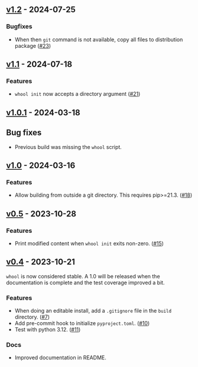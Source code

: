 ## [v1.2](https://github.com/sbidoul/whool/tree/v1.1.1) - 2024-07-25


### Bugfixes

- When then `git` command is not available, copy all files to distribution
  package ([#23](https://github.com/sbidoul/whool/issues/23))


## [v1.1](https://github.com/sbidoul/whool/tree/v1.1) - 2024-07-18


### Features

- `whool init` now accepts a directory argument ([#21](https://github.com/sbidoul/whool/issues/21))


## [v1.0.1](https://github.com/sbidoul/whool/tree/v1.0.1) - 2024-03-18

## Bug fixes

- Previous build was missing the `whool` script.

## [v1.0](https://github.com/sbidoul/whool/tree/v1.0) - 2024-03-16


### Features

- Allow building from outside a git directory. This requires pip>=21.3. ([#18](https://github.com/sbidoul/whool/issues/18))


## [v0.5](https://github.com/sbidoul/whool/tree/v0.5) - 2023-10-28


### Features

- Print modified content when `whool init` exits non-zero. ([#15](https://github.com/sbidoul/whool/issues/15))


## [v0.4](https://github.com/sbidoul/whool/tree/v0.4) - 2023-10-21

`whool` is now considered stable. A 1.0 will be released when the documentation is
complete and the test coverage improved a bit.

### Features

- When doing an editable install, add a `.gitignore` file in the `build` directory. ([#7](https://github.com/sbidoul/whool/issues/7))
- Add pre-commit hook to initialize `pyproject.toml`. ([#10](https://github.com/sbidoul/whool/issues/10))
- Test with python 3.12. ([#11](https://github.com/sbidoul/whool/issues/11))

### Docs

- Improved documentation in README.
